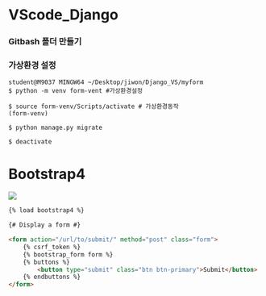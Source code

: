 # VScode_Django



### Gitbash 폴더 만들기



### 가상환경 설정

```shell
student@M9037 MINGW64 ~/Desktop/jiwon/Django_VS/myform
$ python -m venv form-vent #가상환경설정

$ source form-venv/Scripts/activate # 가상환경동작
(form-venv)

$ python manage.py migrate

$ deactivate
```



# Bootstrap4

![](C:\Users\student\Desktop\캡처.JPG)



```html
{% load bootstrap4 %}

{# Display a form #}

<form action="/url/to/submit/" method="post" class="form">
    {% csrf_token %}
    {% bootstrap_form form %}
    {% buttons %}
        <button type="submit" class="btn btn-primary">Submit</button>
    {% endbuttons %}
</form>
```

